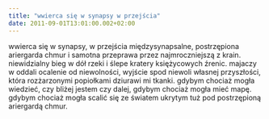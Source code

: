 ```yaml
---
title: "wwierca się w synapsy w przejścia"
date: 2011-09-01T13:01:00.002+02:00
---
```

wwierca się w synapsy, w przejścia międzysynapsalne,  postrzępiona ariergarda chmur  i samotna przeprawa przez najmroczniejszą z krain. niewidzialny bieg w dół rzeki i ślepe kratery księżycowych źrenic. majaczy w oddali ocalenie od niewolności, wyjście spod niewoli własnej przyszłości, która rozżarzonymi popiołkami dziurawi mi tkanki. gdybym chociaż mogła wiedzieć, czy bliżej jestem czy dalej, gdybym chociaż mogła mieć mapę. gdybym chociaż mogła scalić się ze światem ukrytym tuż pod postrzępioną ariergardą chmur.
